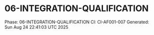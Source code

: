 # 06-INTEGRATION-QUALIFICATION
Phase: 06-INTEGRATION-QUALIFICATION
CI: CI-AF001-007
Generated: Sun Aug 24 22:41:03 UTC 2025
